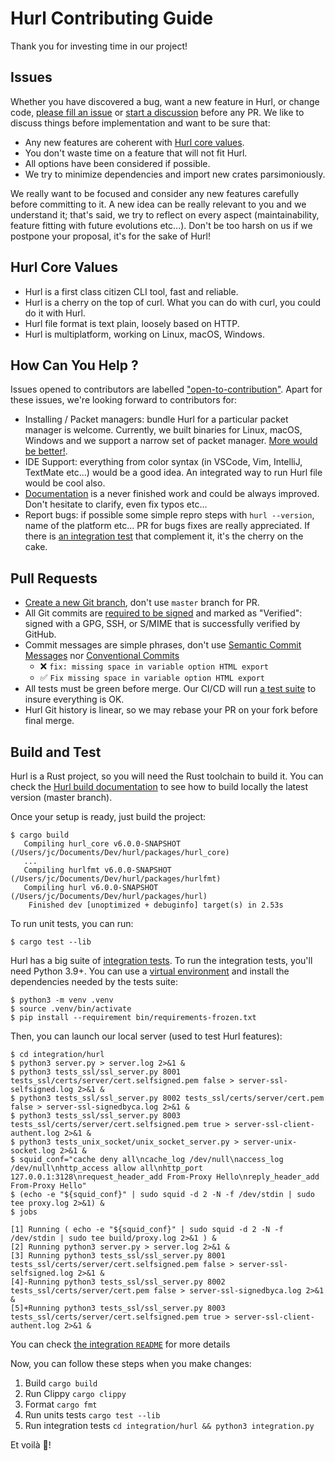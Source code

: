 # Hurl Contributing Guide

Thank you for investing time in our project!

## Issues

Whether you have discovered a bug, want a new feature in Hurl, or change code, [please fill an issue] or [start a discussion]
before any PR. We like to discuss things before implementation and want to be sure that: 

- Any new features are coherent with [Hurl core values].
- You don't waste time on a feature that will not fit Hurl.
- All options have been considered if possible.
- We try to minimize dependencies and import new crates parsimoniously.

We really want to be focused and consider any new features carefully before committing to it. A new idea can be really 
relevant to you and we understand it; that's said, we try to reflect on every aspect (maintainability, feature fitting with future evolutions etc...). Don't be too harsh on us if we postpone your proposal, it's for the sake of Hurl!

## Hurl Core Values

- Hurl is a first class citizen CLI tool, fast and reliable.
- Hurl is a cherry on the top of curl. What you can do with curl, you could do it with Hurl.
- Hurl file format is text plain, loosely based on HTTP.
- Hurl is multiplatform, working on Linux, macOS, Windows.

## How Can You Help ?

Issues opened to contributors are labelled ["open-to-contribution"](https://github.com/Orange-OpenSource/hurl/issues?q=is%3Aissue%20state%3Aopen%20label%3Aopen-to-contribution).
Apart for these issues, we're looking forward to contributors for:

- Installing / Packet managers: bundle Hurl for a particular packet manager is welcome. Currently, we built binaries for
  Linux, macOS, Windows and we support a narrow set of packet manager. [More would be better!].
- IDE Support: everything from color syntax (in VSCode, Vim, IntelliJ, TextMate etc...) would be a good idea. An
  integrated way to run Hurl file would be cool also.
- [Documentation] is a never finished work and could be always improved. Don't hesitate to clarify, even fix typos etc...
- Report bugs: if possible some simple repro steps with `hurl --version`, name of the platform etc... PR for bugs fixes are really appreciated. If there is [an integration test] that complement it, it's the cherry on the cake.

## Pull Requests

- [Create a new Git branch], don't use `master` branch for PR.
- All Git commits are [required to be signed] and marked as "Verified": signed with a GPG, SSH, or S/MIME that is successfully verified by GitHub.
- Commit messages are simple phrases, don't use [Semantic Commit Messages] nor [Conventional Commits]
  - ❌ `fix: missing space in variable option HTML export`
  - ✅ `Fix missing space in variable option HTML export`
- All tests must be green before merge. Our CI/CD will run [a test suite] to insure everything is OK.
- Hurl Git history is linear, so we may rebase your PR on your fork before final merge.

## Build and Test

Hurl is a Rust project, so you will need the Rust toolchain to build it. You can check the [Hurl build documentation] to 
see how to build locally the latest version (master branch).

Once your setup is ready, just build the project:

```shell
$ cargo build
   Compiling hurl_core v6.0.0-SNAPSHOT (/Users/jc/Documents/Dev/hurl/packages/hurl_core)
   ...
   Compiling hurlfmt v6.0.0-SNAPSHOT (/Users/jc/Documents/Dev/hurl/packages/hurlfmt)
   Compiling hurl v6.0.0-SNAPSHOT (/Users/jc/Documents/Dev/hurl/packages/hurl)
    Finished dev [unoptimized + debuginfo] target(s) in 2.53s
```

To run unit tests, you can run:

```shell
$ cargo test --lib
```


Hurl has a big suite of [integration tests]. To run the integration tests, you'll need Python 3.9+. You can use a [virtual environment] and install the dependencies needed
by the tests suite:

```shell
$ python3 -m venv .venv
$ source .venv/bin/activate
$ pip install --requirement bin/requirements-frozen.txt 
```

Then, you can launch our local server (used to test Hurl features):

```shell
$ cd integration/hurl
$ python3 server.py > server.log 2>&1 &
$ python3 tests_ssl/ssl_server.py 8001 tests_ssl/certs/server/cert.selfsigned.pem false > server-ssl-selfsigned.log 2>&1 &
$ python3 tests_ssl/ssl_server.py 8002 tests_ssl/certs/server/cert.pem false > server-ssl-signedbyca.log 2>&1 &
$ python3 tests_ssl/ssl_server.py 8003 tests_ssl/certs/server/cert.selfsigned.pem true > server-ssl-client-authent.log 2>&1 &
$ python3 tests_unix_socket/unix_socket_server.py > server-unix-socket.log 2>&1 &
$ squid_conf="cache deny all\ncache_log /dev/null\naccess_log /dev/null\nhttp_access allow all\nhttp_port 127.0.0.1:3128\nrequest_header_add From-Proxy Hello\nreply_header_add From-Proxy Hello"
$ (echo -e "${squid_conf}" | sudo squid -d 2 -N -f /dev/stdin | sudo tee proxy.log 2>&1) &
$ jobs

[1] Running ( echo -e "${squid_conf}" | sudo squid -d 2 -N -f /dev/stdin | sudo tee build/proxy.log 2>&1 ) &
[2] Running python3 server.py > server.log 2>&1 &
[3] Running python3 tests_ssl/ssl_server.py 8001 tests_ssl/certs/server/cert.selfsigned.pem false > server-ssl-selfsigned.log 2>&1 &
[4]-Running python3 tests_ssl/ssl_server.py 8002 tests_ssl/certs/server/cert.pem false > server-ssl-signedbyca.log 2>&1 &
[5]+Running python3 tests_ssl/ssl_server.py 8003 tests_ssl/certs/server/cert.selfsigned.pem true > server-ssl-client-authent.log 2>&1 &
```

You can check [the integration `README`] for more details

Now, you can follow these steps when you make changes:

1. Build `cargo build`
2. Run Clippy `cargo clippy`
3. Format `cargo fmt`
4. Run units tests `cargo test --lib`
5. Run integration tests `cd integration/hurl && python3 integration.py`

Et voilà 🎉! 


[please fill an issue]: https://github.com/Orange-OpenSource/hurl/issues
[start a discussion]: https://github.com/Orange-OpenSource/hurl/discussions
[More would be better!]: https://hurl.dev/docs/installation.html
[Documentation]: https://hurl.dev
[Hurl build documentation]: https://hurl.dev/docs/installation.html#building-from-sources
[integration `README`]: integration/README.md
[virtual environment]: https://docs.python.org/3/tutorial/venv.html
[Hurl core values]: #hurl-core-values
[a test suite]: https://github.com/Orange-OpenSource/hurl/actions
[an integration test]: https://github.com/Orange-OpenSource/hurl/tree/master/integration/hurl/tests_ok
[Create a new Git branch]: https://help.github.com/en/github/collaborating-with-issues-and-pull-requests/creating-and-deleting-branches-within-your-repository
[required to be signed]: https://docs.github.com/en/authentication/managing-commit-signature-verification/about-commit-signature-verification
[integration tests]: https://github.com/Orange-OpenSource/hurl/tree/master/integration
[the integration `README`]: /integration/README.md
[Conventional Commits]: https://www.conventionalcommits.org
[Semantic Commit Messages]: https://gist.github.com/joshbuchea/6f47e86d2510bce28f8e7f42ae84c716
